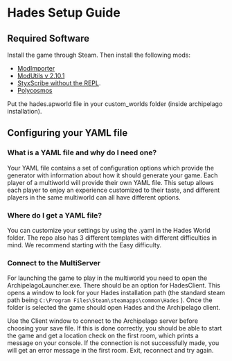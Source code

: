 # Hades Setup Guide

## Required Software

Install the game through Steam. Then install the following mods:

- [ModImporter](https://github.com/SGG-Modding/ModImporter/releases/tag/1.5.2)
- [ModUtils v 2.10.1](https://github.com/SGG-Modding/ModUtil/releases/tag/2.10.1)
- [StyxScribe without the REPL](https://github.com/NaixGames/StyxScribeWithoutREPL).
- [Polycosmos](https://github.com/Naix99/Polycosmos/tree/main/Polycosmos)

Put the hades.apworld file in your custom_worlds folder (inside archipelago installation).

## Configuring your YAML file

### What is a YAML file and why do I need one?

Your YAML file contains a set of configuration options which provide the generator with information about how it should
generate your game. Each player of a multiworld will provide their own YAML file. This setup allows each player to enjoy
an experience customized to their taste, and different players in the same multiworld can all have different options.

### Where do I get a YAML file?

You can customize your settings by using the .yaml in the Hades World folder. The repo also has 3 different
templates with different difficulties in mind. We recommend starting with the Easy difficulty.

### Connect to the MultiServer

For launching the game to play in the multiworld you need to open the ArchipelagoLauncher.exe. There should be an option
for HadesClient. This opens a window to look for your Hades installation path (the standard steam path being 
`C:\Program Files\Steam\steamapps\common\Hades` ). Once the folder is selected the game should open Hades and the Archipelago client.

Use the Client window to connect to the Archipelago server before choosing your save file. If this is done correctly, you should
be able to start the game and get a location check on the first room, which prints a message on your console. If the connection
is not successfully made, you will get an error message in the first room. Exit, reconnect and try again.